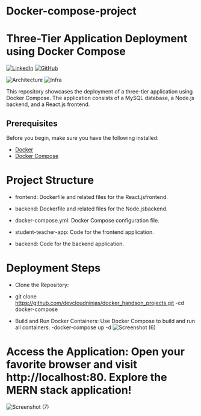 # Docker-compose-project
# Three-Tier Application Deployment using Docker Compose
[![LinkedIn](https://img.shields.io/badge/Connect%20with%20me%20on-LinkedIn-blue.svg)](https://www.linkedin.com/in/osagie-anolu-963b78216/)
[![GitHub](https://img.shields.io/github/stars/AmanPathak-DevOps.svg?style=social)](https://github.com/nolunchbreaks)


![Architecture](assets/Infra.gif)
![Infra](https://github.com/user-attachments/assets/a31549c9-b299-40d6-83c2-84f9b8558924)

This repository showcases the deployment of a three-tier application using Docker Compose. The application consists of a MySQL database, a Node.js backend, and a React.js frontend.

## Prerequisites

Before you begin, make sure you have the following installed:

- [Docker](https://www.docker.com/get-started)
- [Docker Compose](https://docs.docker.com/compose/install/)


# Project Structure
- frontend: Dockerfile and related files for the React.jsfrontend.

- backend: Dockerfile and related files for the Node.jsbackend.

- docker-compose.yml: Docker Compose configuration file.

- student-teacher-app: Code for the frontend application.

- backend: Code for the backend application.

# Deployment Steps
- Clone the Repository:

- git clone https://github.com/devcloudninjas/docker_handson_projects.git
  -cd docker-compose

- Build and Run Docker Containers: Use Docker Compose to build and run all containers:
    -docker-compose up -d
  ![Screenshot (6)](https://github.com/user-attachments/assets/096afa1d-f447-4a28-aedb-48c6ebbfe583)

# Access the Application: Open your favorite browser and visit http://localhost:80. Explore the MERN stack application! 
![Screenshot (7)](https://github.com/user-attachments/assets/1fa236e5-af10-416f-8e45-f042a05cce14)
